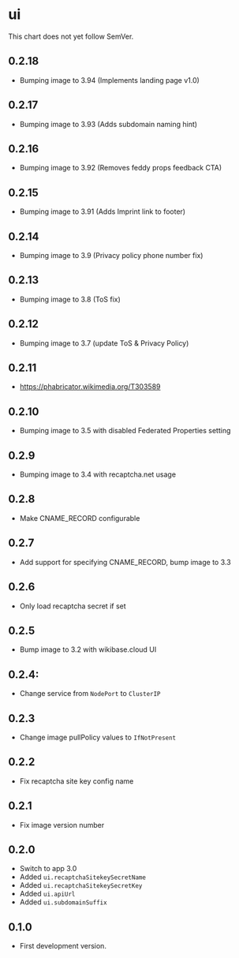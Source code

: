 # ui

This chart does not yet follow SemVer.

## 0.2.18
- Bumping image to 3.94 (Implements landing page v1.0)

## 0.2.17
- Bumping image to 3.93 (Adds subdomain naming hint)

## 0.2.16
- Bumping image to 3.92 (Removes feddy props feedback CTA)

## 0.2.15
- Bumping image to 3.91 (Adds Imprint link to footer)

## 0.2.14
- Bumping image to 3.9 (Privacy policy phone number fix)

## 0.2.13
- Bumping image to 3.8 (ToS fix)

## 0.2.12

- Bumping image to 3.7 (update ToS & Privacy Policy)

## 0.2.11

- https://phabricator.wikimedia.org/T303589

## 0.2.10

- Bumping image to 3.5 with disabled Federated Properties setting

## 0.2.9

- Bumping image to 3.4 with recaptcha.net usage

## 0.2.8

- Make CNAME_RECORD configurable

## 0.2.7

- Add support for specifying CNAME_RECORD, bump image to 3.3

## 0.2.6

- Only load recaptcha secret if set

## 0.2.5

- Bump image to 3.2 with wikibase.cloud UI

## 0.2.4:

- Change service from `NodePort` to `ClusterIP`
## 0.2.3

 - Change image pullPolicy values to `IfNotPresent`

## 0.2.2

- Fix recaptcha site key config name

## 0.2.1

- Fix image version number

## 0.2.0

- Switch to app 3.0
- Added `ui.recaptchaSitekeySecretName`
- Added `ui.recaptchaSitekeySecretKey`
- Added `ui.apiUrl`
- Added `ui.subdomainSuffix`

## 0.1.0

- First development version.
